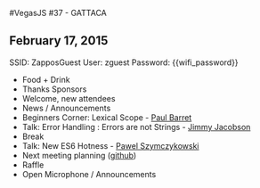 #VegasJS #37 - GATTACA
## February 17, 2015

SSID: ZapposGuest
User: zguest
Password: {{wifi_password}}

- Food + Drink
- Thanks Sponsors
- Welcome, new attendees
- News / Announcements
- Beginners Corner: Lexical Scope - [Paul Barret](https://twitter.com/codersjunto)
- Talk: Error Handling : Errors are not Strings - [Jimmy Jacobson](https://twitter.com/jimmyjacobson)
- Break
- Talk: New ES6 Hotness - [Pawel Szymczykowski](https://twitter.com/makenai)
- Next meeting planning ([github](https://github.com/vegasjs/Meetings/issues))
- Raffle
- Open Microphone / Announcements
